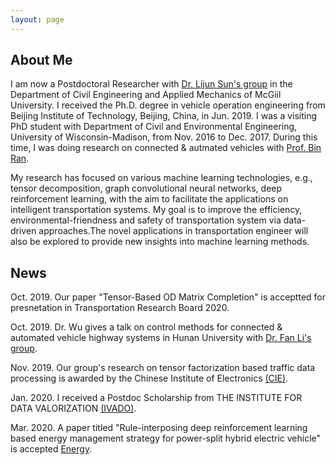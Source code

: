 ```yaml
---
layout: page
---
```


## About Me

I am now a Postdoctoral Researcher with [Dr. Lijun Sun's group](https://lijunsun.github.io/) in the Department of Civil Engineering and Applied Mechanics of McGiil University. I received the Ph.D. degree in vehicle operation engineering from Beijing Institute of Technology, Beijing, China, in Jun. 2019. I was a visiting PhD student with Department of Civil and Environmental Engineering, University of Wisconsin-Madison, from Nov. 2016 to Dec. 2017. During this time, I was doing research on connected & autmated vehicles with [Prof. Bin Ran](https://directory.engr.wisc.edu/cee/faculty/ran_bin). 

My research has focused on various machine learning technologies, e.g., tensor decomposition, graph convolutional neural networks, deep reinforcement learning, with the aim to facilitate the applications on intelligent transportation systems. My goal is to improve the efficiency, environmental-friendness and safety of transportation system via data-driven approaches.The novel applications in transportation engineer will also be explored to provide new insights into machine learning methods.

## News

Oct. 2019. Our paper "Tensor-Based OD Matrix Completion" is acceptted for presnetation in Transportation Research Board 2020.

Oct. 2019. Dr. Wu gives a talk on control methods for connected & automated vehicle highway systems in Hunan University with [Dr. Fan Li's group](http://grjl.hnu.edu.cn/p/28AD870F5105F4BE7365891656C36677).

Nov. 2019. Our group's research on tensor factorization based traffic data processing is awarded by the Chinese Institute of Electronics [(CIE)](https://www.cie-info.org.cn/).

Jan. 2020. I received a Postdoc Scholarship from THE INSTITUTE FOR DATA VALORIZATION [(IVADO)](https://ivado.ca/en/ivado-scholarships/postdoctoral-scholarships/).

Mar. 2020. A paper titled "Rule-interposing deep reinforcement learning based energy management strategy for power-split hybrid electric vehicle" is accepted [Energy](https://reader.elsevier.com/reader/sd/pii/S0360544220304047?token=B70E6384D7093CAEC7BC9C8D4E005696F260B15D5BC83F0E1349CD2D82DE1F5111D6000746121629006098B3A4FF2BB5). 

                                        
                                        
                                       
                                        
